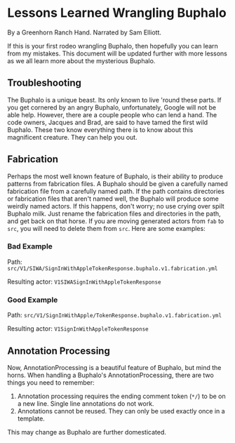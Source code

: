 # Lessons Learned Wrangling Buphalo
By a Greenhorn Ranch Hand. Narrated by Sam Elliott.

If this is your first rodeo wrangling Buphalo, then hopefully you can learn from my mistakes. This document will be updated further with more lessons as we all learn more about the mysterious Buphalo.

## Troubleshooting
The Buphalo is a unique beast. Its only known to live 'round these parts. If you get cornered by an angry Buphalo, unfortunately, Google will not be able help. However, there are a couple people who can lend a hand. The code owners, Jacques and Brad, are said to have tamed the first wild Buphalo. These two know everything there is to know about this magnificent creature. They can help you out.

## Fabrication
Perhaps the most well known feature of Buphalo, is their ability to produce patterns from fabrication files. A Buphalo should be given a carefully named fabrication file from a carefully named path. If the path contains directories or fabrication files that aren't named well, the Buphalo will produce some weirdly named actors. If this happens, don't worry; no use crying over spilt Buphalo milk. Just rename the fabrication files and directories in the path, and get back on that horse. If you are moving generated actors from `fab` to `src`, you will need to delete them from `src`. Here are some examples:

### Bad Example
Path: `src/V1/SIWA/SignInWithAppleTokenResponse.buphalo.v1.fabrication.yml`

Resulting actor: `V1SIWASignInWithAppleTokenResponse`

### Good Example
Path: `src/V1/SignInWithApple/TokenResponse.buphalo.v1.fabrication.yml`

Resulting actor: `V1SignInWithAppleTokenResponse`

## Annotation Processing
Now, AnnotationProcessing is a beautiful feature of Buphalo, but mind the horns. When handling a Buphalo's AnnotationProcessing, there are two things you need to remember:

1. Annotation processing requires the ending comment token (`*/`) to be on a new line. Single line annotations do not work.
2. Annotations cannot be reused. They can only be used exactly once in a template.

This may change as Buphalo are further domesticated.